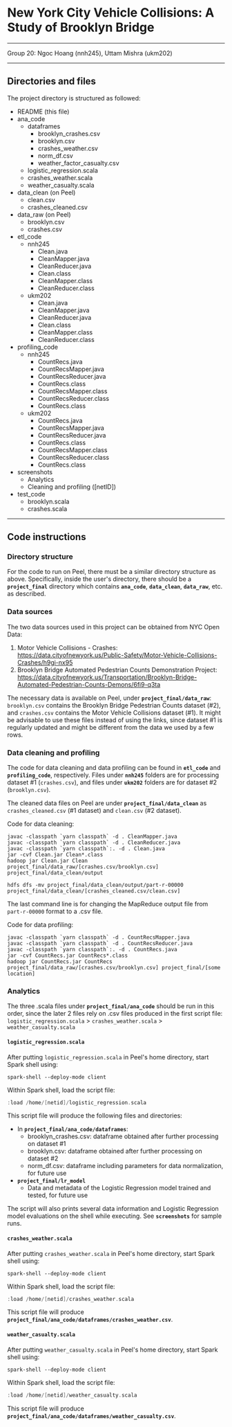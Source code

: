# New York City Vehicle Collisions: A Study of Brooklyn Bridge
---

Group 20: Ngoc Hoang (nnh245), Uttam Mishra (ukm202)

---

## Directories and files
The project directory is structured as followed:
* README (this file)
* ana_code
    * dataframes
        * brooklyn_crashes.csv
        * brooklyn.csv
        * crashes_weather.csv
        * norm_df.csv
        * weather_factor_casualty.csv
    * logistic_regression.scala
    * crashes_weather.scala
    * weather_casualty.scala
* data_clean (on Peel)
    * clean.csv
    * crashes_cleaned.csv
* data_raw (on Peel)
    * brooklyn.csv
    * crashes.csv
* etl_code
    * nnh245
        * Clean.java
        * CleanMapper.java
        * CleanReducer.java
        * Clean.class
        * CleanMapper.class
        * CleanReducer.class
    * ukm202
        * Clean.java
        * CleanMapper.java
        * CleanReducer.java
        * Clean.class
        * CleanMapper.class
        * CleanReducer.class
* profiling_code
    * nnh245
        * CountRecs.java
        * CountRecsMapper.java
        * CountRecsReducer.java
        * CountRecs.class
        * CountRecsMapper.class
        * CountRecsReducer.class
        * CountRecs.class
    * ukm202
        * CountRecs.java
        * CountRecsMapper.java
        * CountRecsReducer.java
        * CountRecs.class
        * CountRecsMapper.class
        * CountRecsReducer.class
        * CountRecs.class
* screenshots
    * Analytics
    * Cleaning and profiling ([netID])
* test_code
    * brooklyn.scala
    * crashes.scala
---
## Code instructions

### Directory structure
For the code to run on Peel, there must be a similar directory structure as above. Specifically, inside the user's directory, there should be a **`project_final`** directory which contains **`ana_code`**, **`data_clean`**, **`data_raw`**, etc. as described.

### Data sources
The two data sources used in this project can be obtained from NYC Open Data:
1. Motor Vehicle Collisions - Crashes: https://data.cityofnewyork.us/Public-Safety/Motor-Vehicle-Collisions-Crashes/h9gi-nx95
2. Brooklyn Bridge Automated Pedestrian Counts Demonstration Project: https://data.cityofnewyork.us/Transportation/Brooklyn-Bridge-Automated-Pedestrian-Counts-Demons/6fi9-q3ta

The necessary data is available on Peel, under **`project_final/data_raw`**: `brooklyn.csv` contains the Brooklyn Bridge Pedestrian Counts dataset (#2), and `crashes.csv` contains the Motor Vehicle Collisions dataset (#1). It might be advisable to use these files instead of using the links, since dataset #1 is regularly updated and might be different from the data we used by a few rows.

### Data cleaning and profiling
The code for data cleaning and data profiling can be found in **`etl_code`** and **`profiling_code`**, respectively. Files under **`nnh245`** folders are for processing dataset #1 (`crashes.csv`), and files under **`ukm202`** folders are for dataset #2 (`brooklyn.csv`).

The cleaned data files on Peel are under **`project_final/data_clean`** as `crashes_cleaned.csv` (#1 dataset) and `clean.csv` (#2 dataset).

Code for data cleaning:
```shell
javac -classpath `yarn classpath` -d . CleanMapper.java
javac -classpath `yarn classpath` -d . CleanReducer.java
javac -classpath `yarn classpath`:. -d . Clean.java
jar -cvf Clean.jar Clean*.class
hadoop jar Clean.jar Clean project_final/data_raw/[crashes.csv/brooklyn.csv] project_final/data_clean/output

hdfs dfs -mv project_final/data_clean/output/part-r-00000 project_final/data_clean/[crashes_cleaned.csv/clean.csv]
```

The last command line is for changing the MapReduce output file from `part-r-00000` format to a .csv file.

Code for data profiling:
```shell
javac -classpath `yarn classpath` -d . CountRecsMapper.java
javac -classpath `yarn classpath` -d . CountRecsReducer.java
javac -classpath `yarn classpath`:. -d . CountRecs.java
jar -cvf CountRecs.jar CountRecs*.class
hadoop jar CountRecs.jar CountRecs project_final/data_raw/[crashes.csv/brooklyn.csv] project_final/[some location]
```

### Analytics

The three .scala files under **`project_final/ana_code`** should be run in this order, since the later 2 files rely on .csv files produced in the first script file: `logistic_regression.scala` > `crashes_weather.scala` > `weather_casualty.scala`

#### `logistic_regression.scala`
After putting `logistic_regression.scala` in Peel's home directory, start Spark shell using:
```shell
spark-shell --deploy-mode client
```

Within Spark shell, load the script file:
```scala
:load /home/[netid]/logistic_regression.scala
```

This script file will produce the following files and directories:
* In **`project_final/ana_code/dataframes`**:
    * brooklyn_crashes.csv: dataframe obtained after further processing on dataset #1
    * brooklyn.csv: dataframe obtained after further processing on dataset #2
    * norm_df.csv: dataframe including parameters for data normalization, for future use
* **`project_final/lr_model`**
    * Data and metadata of the Logistic Regression model trained and tested, for future use

The script will also prints several data information and Logistic Regression model evaluations on the shell while executing. See **`screenshots`** for sample runs.

#### `crashes_weather.scala`
After putting `crashes_weather.scala` in Peel's home directory, start Spark shell using:
```shell
spark-shell --deploy-mode client
```

Within Spark shell, load the script file:
```scala
:load /home/[netid]/crashes_weather.scala
```

This script file will produce **`project_final/ana_code/dataframes/crashes_weather.csv`**.

#### `weather_casualty.scala`
After putting `weather_casualty.scala` in Peel's home directory, start Spark shell using:
```shell
spark-shell --deploy-mode client
```

Within Spark shell, load the script file:
```scala
:load /home/[netid]/weather_casualty.scala
```

This script file will produce **`project_final/ana_code/dataframes/weather_casualty.csv`**.
